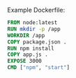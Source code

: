 Example Dockerfile:

```Dockerfile
FROM node:latest
RUN mkdir -p /app
WORKDIR /app
COPY package.json .
RUN npm install
COPY app.js .
EXPOSE 3000
CMD ["npm", "start"]
```
